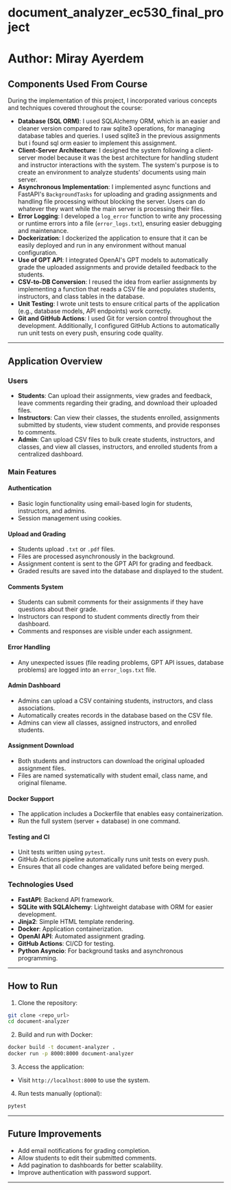 # document_analyzer_ec530_final_project
# Author: Miray Ayerdem

## Components Used From Course

During the implementation of this project, I incorporated various concepts and techniques covered throughout the course:

- **Database (SQL ORM)**: I used SQLAlchemy ORM, which is an easier and cleaner version compared to raw sqlite3 operations, for managing database tables and queries. I used sqlite3 in the previous assignments but i found sql orm easier to implement this assignment.
- **Client-Server Architecture**: I designed the system following a client-server model because it was the best architecture for handling student and instructor interactions with the system. The system's purpose is to create an environment to analyze students' documents using main server. 
- **Asynchronous Implementation**: I implemented async functions and FastAPI's `BackgroundTasks` for uploading and grading assignments and handling file processing without blocking the server. Users can do whatever they want while the main server is processing their files.
- **Error Logging**: I developed a `log_error` function to write any processing or runtime errors into a file (`error_logs.txt`), ensuring easier debugging and maintenance.
- **Dockerization**: I dockerized the application to ensure that it can be easily deployed and run in any environment without manual configuration.
- **Use of GPT API**: I integrated OpenAI's GPT models to automatically grade the uploaded assignments and provide detailed feedback to the students.
- **CSV-to-DB Conversion**: I reused the idea from earlier assignments by implementing a function that reads a CSV file and populates students, instructors, and class tables in the database.
- **Unit Testing**: I wrote unit tests to ensure critical parts of the application (e.g., database models, API endpoints) work correctly.
- **Git and GitHub Actions**: I used Git for version control throughout the development. Additionally, I configured GitHub Actions to automatically run unit tests on every push, ensuring code quality.

---

## Application Overview

### Users

- **Students**: Can upload their assignments, view grades and feedback, leave comments regarding their grading, and download their uploaded files.
- **Instructors**: Can view their classes, the students enrolled, assignments submitted by students, view student comments, and provide responses to comments.
- **Admin**: Can upload CSV files to bulk create students, instructors, and classes, and view all classes, instructors, and enrolled students from a centralized dashboard.

### Main Features

#### Authentication

- Basic login functionality using email-based login for students, instructors, and admins.
- Session management using cookies.

#### Upload and Grading

- Students upload `.txt` or `.pdf` files.
- Files are processed asynchronously in the background.
- Assignment content is sent to the GPT API for grading and feedback.
- Graded results are saved into the database and displayed to the student.

#### Comments System

- Students can submit comments for their assignments if they have questions about their grade.
- Instructors can respond to student comments directly from their dashboard.
- Comments and responses are visible under each assignment.

#### Error Handling

- Any unexpected issues (file reading problems, GPT API issues, database problems) are logged into an `error_logs.txt` file.

#### Admin Dashboard

- Admins can upload a CSV containing students, instructors, and class associations.
- Automatically creates records in the database based on the CSV file.
- Admins can view all classes, assigned instructors, and enrolled students.

#### Assignment Download

- Both students and instructors can download the original uploaded assignment files.
- Files are named systematically with student email, class name, and original filename.

#### Docker Support

- The application includes a Dockerfile that enables easy containerization.
- Run the full system (server + database) in one command.

#### Testing and CI

- Unit tests written using `pytest`.
- GitHub Actions pipeline automatically runs unit tests on every push.
- Ensures that all code changes are validated before being merged.

### Technologies Used

- **FastAPI**: Backend API framework.
- **SQLite with SQLAlchemy**: Lightweight database with ORM for easier development.
- **Jinja2**: Simple HTML template rendering.
- **Docker**: Application containerization.
- **OpenAI API**: Automated assignment grading.
- **GitHub Actions**: CI/CD for testing.
- **Python Asyncio**: For background tasks and asynchronous programming.

---

## How to Run

1. Clone the repository:

```bash
git clone <repo_url>
cd document-analyzer
```

2. Build and run with Docker:

```bash
docker build -t document-analyzer .
docker run -p 8000:8000 document-analyzer
```

3. Access the application:

- Visit `http://localhost:8000` to use the system.

4. Run tests manually (optional):

```bash
pytest
```

---

## Future Improvements

- Add email notifications for grading completion.
- Allow students to edit their submitted comments.
- Add pagination to dashboards for better scalability.
- Improve authentication with password support.

---

